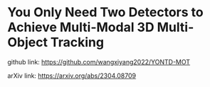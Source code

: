 # You Only Need Two Detectors to Achieve Multi-Modal 3D Multi-Object Tracking


github link: https://github.com/wangxiyang2022/YONTD-MOT

arXiv link: https://arxiv.org/abs/2304.08709
